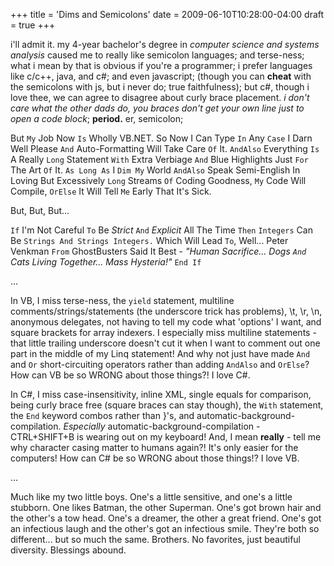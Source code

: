 +++
title = 'Dims and Semicolons'
date = 2009-06-10T10:28:00-04:00
draft = true
+++

i'll admit it. my 4-year bachelor's degree in _computer science and systems analysis_ caused me to really like semicolon languages; and terse-ness; what i mean by that is obvious if you're a programmer; i prefer languages like c/c++, java, and c#; and even javascript; (though you can **cheat** with the semicolons with js, but i never do; true faithfulness); but c#, though i love thee, we can agree to disagree about curly brace placement. _i don't care what the other dads do, you braces don't get your own line just to open a code block_; **period.** er, semicolon;

But `My` Job Now `Is` Wholly VB.NET. So Now I Can Type `In` Any `Case` I Darn Well Please `And` Auto-Formatting Will Take Care `Of` It. `AndAlso` Everything `Is` A Really `Long` Statement `With` Extra Verbiage `And` Blue Highlights Just `For` The Art `Of` It. `As Long As` I `Dim My` World `AndAlso` Speak Semi-English In Loving But Excessively `Long` Streams `Of` Coding Goodness, `My` Code Will Compile, `OrElse` It Will Tell `Me` Early That It's Sick.

But, But, But...

`If` I'm Not Careful `To` Be _Strict_ `And` _Explicit_ All The Time `Then`
`Integers` Can Be `Strings And Strings Integers.` Which Will Lead `To`, Well... Peter Venkman `From` GhostBusters Said It Best - _"Human Sacrifice... Dogs `And` Cats Living Together... Mass Hysteria!"_ `End If`

...

In VB, I miss terse-ness, the `yield` statement, multiline comments/strings/statements (the underscore trick has problems), \t, \r, \n, anonymous delegates, not having to tell my code what 'options' I want, and square brackets for array indexers. I especially miss multiline statements - that little trailing underscore doesn't cut it when I want to comment out one part in the middle of my Linq statement! And why not just have made `And` and `Or` short-circuiting operators rather than adding `AndAlso` and `OrElse`? How can VB be so WRONG about those things?! I love C#.

In C#, I miss case-insensitivity, inline XML, single equals for comparison, being curly brace free (square braces can stay though), the `With` statement, the `End` keyword combos rather than }'s, and automatic-background-compilation. _Especially_ automatic-background-compilation - CTRL+SHIFT+B is wearing out on my keyboard! And, I mean **really** - tell me why character casing matter to humans again?! It's only easier for the computers! How can C# be so WRONG about those things!? I love VB.

...

Much like my two little boys. One's a little sensitive, and one's a little stubborn. One likes Batman, the other Superman. One's got brown hair and the other's a tow head. One's a dreamer, the other a great friend. One's got an infectious laugh and the other's got an infectious smile. They're both so different... but so much the same. Brothers. No favorites, just beautiful diversity. Blessings abound.
